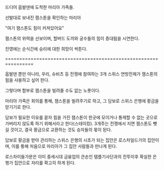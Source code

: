 
드디어 옵발덴에 도착한 마리아 가족들.

선발대로 보내진 잼스톤을 확인하는 마리아

"여기 잼스톤도 힘이 커져있어요"

잼스톤의 위력을 선보이며, 할버드 도끼와 궁수들의 힘이 증대됨을 시연한다.

진영에는 순식간에 승리에 대한 희망이 싹튼다.

================================================================


옵발덴 뿐만 아니라, 우리, 슈비츠 등 전쟁에 참여하는 3개 스위스 연방전체가 잼스톤의 힘을 사용하고 싶어 한다.

그렇다며 함부로 잼스톤을 빌려줄 수도 없는 노릇이다.

마리아 가족은 회의를 통해, 잼스톤을 빌려주기로 하고, 그 담보로 스위스 은행에 황금을 맏기기로 한다.

담보가 필요한 이유를 묻자 힘을 가진 잼스톤이  한곳에 모이거나 통제할 수 없는 곳으로 가버리지 않도록 하기 위해서라고 한다(스테이킹). 3개주는 전쟁에서 지면 잼스톤도 뺏길 것이고, 결국 황금으로 교환하는 것도 승자들의 몫이 된다.

담보로 황금을 받아 관리하는 스위스 은행의 시초가 되는 집안은 로스차일드가의 집안이며, 이를 통해 처음으로 마리아가 그 집안 사람들과 만나게 된다.

로스차이들가문은 이미 중세시대 금융업의 큰손인 템플기사단과의 전투이후 확실한 은행가 집안으로 자리를 확고히 하게 된다.
